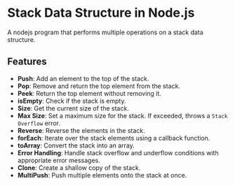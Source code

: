 # Stack Data Structure in Node.js

A nodejs program that performs multiple operations on a stack data structure.

## Features

- **Push**: Add an element to the top of the stack.
- **Pop**: Remove and return the top element from the stack.
- **Peek**: Return the top element without removing it.
- **isEmpty**: Check if the stack is empty.
- **Size**: Get the current size of the stack.
- **Max Size**: Set a maximum size for the stack. If exceeded, throws a `Stack Overflow` error.
- **Reverse**: Reverse the elements in the stack.
- **forEach**: Iterate over the stack elements using a callback function.
- **toArray**: Convert the stack into an array.
- **Error Handling**: Handle stack overflow and underflow conditions with appropriate error messages.
- **Clone**: Create a shallow copy of the stack.
- **MultiPush**: Push multiple elements onto the stack at once.

